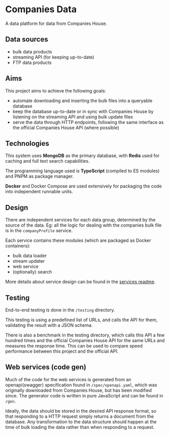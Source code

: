 # Companies Data

A data platform for data from Companies House.

## Data sources
 - bulk data products
 - streaming API (for keeping up-to-date)
 - FTP data products

## Aims
This project aims to achieve the following goals:
- automate downloading and inserting the bulk files into a queryable database
- keep the database up-to-date or in sync with Companies House by listening on the streaming API and using bulk update files
- serve the data through HTTP endpoints, following the same interface as the official Companies House API (where possible)


## Technologies

This system uses **MongoDB** as the primary database, with **Redis** used for caching and full text search capabilities.

The programming language used is **TypeScript** (compiled to ES modules) and PNPM as package manager.

**Docker** and Docker Compose are used extensively for packaging the code into independent runnable units.

## Design

There are independent services for each data group, determined by the source of the data. 
Eg: all the logic for dealing with the companies bulk file is in the `companyProfile` service.

Each service contains these modules (which are packaged as Docker containers):
 - bulk data loader
 - stream updater
 - web service
 - (optionally) search

More details about service design can be found in the [services readme](services/README.md).

## Testing
End-to-end testing is done in the `/testing` directory.  

This testing is using a predefined list of URLs, and calls the API for them, validating the result with a JSON schema.

There is also a benchmark in the testing directory, which calls this API a few hundred times and the official Companies House API for the same URLs and measures the response time.
This can be used to compare speed performance between this project and the official API.

## Web services (code gen)
Much of the code for the web services is generated from an openapi(swagger) specification found in `/spec/openapi.yaml`, which
was originally downloaded from Companies House, but has been modified since. The generator code is written in pure JavaScript
and can be found in `/gen`.

Ideally, the data should be stored in the desired API response format, so that responding to a HTTP request simply returns a document from the database.
Any transformation to the data structure should happen at the time of bulk loading the data rather than when responding to a request.
